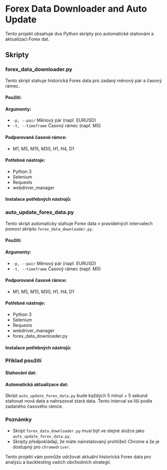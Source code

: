 # Forex Data Downloader and Auto Update

Tento projekt obsahuje dva Python skripty pro automatické stahování a aktualizaci Forex dat.

## Skripty

### forex_data_downloader.py

Tento skript stahuje historická Forex data pro zadaný měnový pár a časový rámec.

#### Použití:


#### Argumenty:
- `-p, --pair`      Měnový pár (např. EURUSD)
- `-t, --timeframe` Časový rámec (např. M5)

#### Podporované časové rámce:
- M1, M5, M15, M30, H1, H4, D1

#### Potřebné nástroje:
- Python 3
- Selenium
- Requests
- webdriver_manager

#### Instalace potřebných nástrojů:


### auto_update_forex_data.py

Tento skript automaticky stahuje Forex data v pravidelných intervalech pomocí skriptu `forex_data_downloader.py`.

#### Použití:


#### Argumenty:
- `-p, --pair`      Měnový pár (např. EURUSD)
- `-t, --timeframe` Časový rámec (např. M5)

#### Podporované časové rámce:
- M1, M5, M15, M30, H1, H4, D1

#### Potřebné nástroje:
- Python 3
- Selenium
- Requests
- webdriver_manager
- forex_data_downloader.py

#### Instalace potřebných nástrojů:


### Příklad použití

#### Stahování dat:


#### Automatická aktualizace dat:


Skript `auto_update_forex_data.py` bude každých 5 minut + 5 sekund stahovat nová data a nahrazovat stará data. Tento interval se liší podle zadaného časového rámce.

### Poznámky
- Skript `forex_data_downloader.py` musí být ve stejné složce jako `auto_update_forex_data.py`.
- Skripty předpokládají, že máte nainstalovaný prohlížeč Chrome a že je dostupný pro `chromedriver`.

Tento projekt vám pomůže udržovat aktuální historická Forex data pro analýzu a backtesting vašich obchodních strategií.
